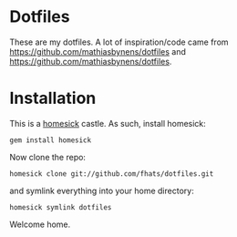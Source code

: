 # Dotfiles

These are my dotfiles. A lot of inspiration/code came from https://github.com/mathiasbynens/dotfiles and https://github.com/mathiasbynens/dotfiles.

# Installation

This is a [homesick](https://github.com/technicalpickles/homesick) castle. As such, install homesick:

	gem install homesick

Now clone the repo:

	homesick clone git://github.com/fhats/dotfiles.git

and symlink everything into your home directory:

	homesick symlink dotfiles

Welcome home.
